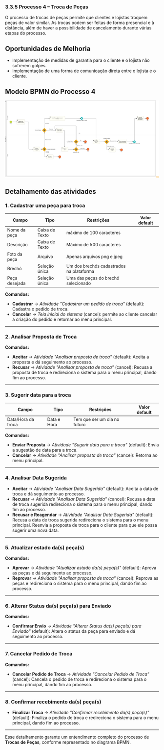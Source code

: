 ### 3.3.5 Processo 4 – Troca de Peças

O processo de trocas de peças permite que clientes e lojistas troquem peças de valor similar. As trocas podem ser feitas de forma presencial e à distância, além de haver a possibilidade de cancelamento durante várias etapas do processo.
## Oportunidades de Melhoria 
- Implementação de medidas de garantia para o cliente e o lojista não sofrerem golpes.
- Implementação de uma forma de comunicação direta entre o lojista e o cliente.
## Modelo BPMN do Processo 4 
![Modelo BPMN do Processo de Troca de Peças](images/TrocasDePecas.png "Modelo BPMN do Processo de Troca de Peças.")

## Detalhamento das atividades

### 1. Cadastrar uma peça para troca

| **Campo**       | **Tipo**         | **Restrições** | **Valor default** |
| ---             | ---              | ---            | ---               |
| Nome da peça    | Caixa de Texto   | máximo de 100 caracteres |         |
| Descrição       | Caixa de Texto   | Máximo de 500 caracteres |         |
| Foto da peça    | Arquivo          | Apenas arquivos png e jpeg |       |
| Brechó   | Seleção única | Um dos brechós cadastrados na plataforma |   |
| Peça desejada   | Seleção única | Uma das peças do brechó selecionado | |

**Comandos:**  
- **Cadastrar** → *Atividade "Cadastrar um pedido de troca"* (default): Cadastra o pedido de troca.  
- **Cancelar** → *Tela inicial do sistema* (cancel): permite ao cliente cancelar a criação do pedido e retornar ao menu principal.

---

### 2. Analisar Proposta de Troca

**Comandos:**  
- **Aceitar** → *Atividade "Analisar proposta de troca"* (default): Aceita a proposta e dá seguimento ao processo.  
- **Recusar** → *Atividade "Analisar proposta de troca"* (cancel): Recusa a proposta de troca e redireciona o sistema para o menu principal, dando fim ao processo.  

---

### 3. Sugerir data para a troca

| **Campo**       | **Tipo**         | **Restrições** | **Valor default** |
| ---             | ---              | ---            | ---               |
| Data/Hora da troca | Data e Hora | Tem que ser um dia no futuro |       |

**Comandos:**  
- **Enviar Proposta** → *Atividade "Sugerir data para a troca"* (default): Envia a sugestão de data para a troca.  
- **Cancelar** → *Atividade "Analisar proposta de troca"* (cancel): Retorna ao menu principal.  

---

### 4. Analisar Data Sugerida

- **Aceitar** → *Atividade "Analisar Data Sugerida"* (default): Aceita a data de troca e dá seguimento ao processo.  
- **Recusar** → *Atividade "Analisar Data Sugerida"* (cancel): Recusa a data de troca sugerida redireciona o sistema para o menu principal, dando fim ao processo.
- **Recusar e Reagendar** → *Atividade "Analisar Data Sugerida"* (default): Recusa a data de troca sugerida redireciona o sistema para o menu principal. Reenvia a proposta de troca para o cliente para que ele possa sugerir uma nova data.

---

### 5. Atualizar estado da(s) peça(s)

**Comandos:**  
- **Aprovar** → *Atividade "Atualizar estado da(s) peça(s)"* (default): Aprova as peças e dá seguimento ao processo.  
- **Reprovar** → *Atividade "Analisar proposta de troca"* (cancel): Reprova as peças e redireciona o sistema para o menu principal, dando fim ao processo.  

---

### 6. Alterar Status da(s) peça(s) para Enviado

**Comandos:**  
- **Confirmar Envio** → *Atividade "Alterar Status da(s) peça(s) para Enviado"* (default): Altera o status da peça para enviado e dá seguimento ao processo.

---

### 7. Cancelar Pedido de Troca

**Comandos:**  
- **Cancelar Pedido de Troca** → *Atividade "Cancelar Pedido de Troca"* (cancel): Cancela o pedido de troca e redireciona o sistema para o menu principal, dando fim ao processo.

---

### 8. Confirmar recebimento da(s) peça(s)

- **Finalizar Troca** → *Atividade "Confirmar recebimento da(s) peça(s)"* (default): Finaliza o pedido de troca e redireciona o sistema para o menu principal, dando fim ao processo.

---

Esse detalhamento garante um entendimento completo do processo de **Trocas de Peças**, conforme representado no diagrama BPMN.
